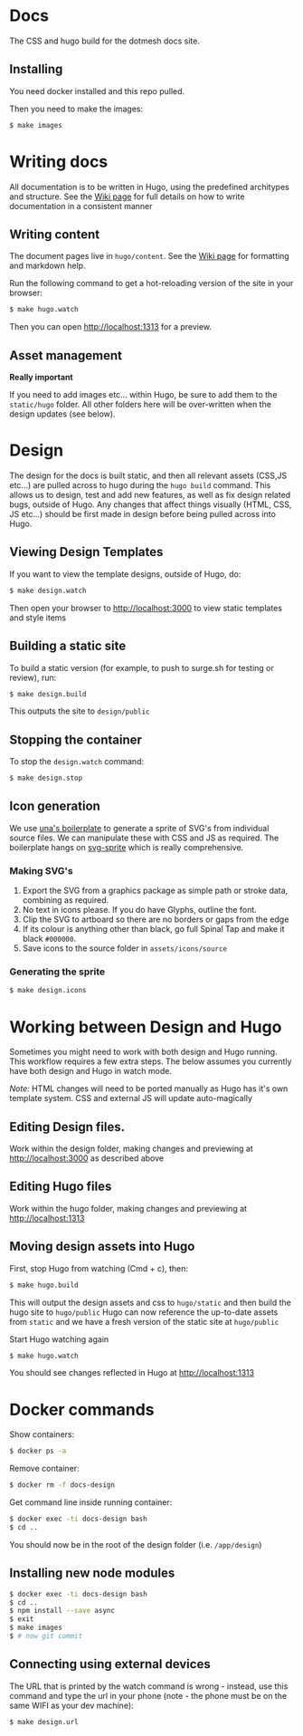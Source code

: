 # Docs

The CSS and hugo build for the dotmesh docs site.

## Installing

You need docker installed and this repo pulled.

Then you need to make the images:

```bash
$ make images
```

# Writing docs
All documentation is to be written in Hugo, using the predefined architypes and structure.
See the [Wiki page](https://github.com/dotmesh-io/docs/wiki) for full details on how to write documentation in a consistent manner


## Writing content

The document pages live in `hugo/content`. See the [Wiki page](https://github.com/dotmesh-io/docs/wiki) for formatting and markdown help.

Run the following command to get a hot-reloading version of the site in your browser:

```bash
$ make hugo.watch
```

Then you can open [http://localhost:1313](http://localhost:1313) for a preview.

## Asset management

**Really important**

If you need to add images etc... within Hugo, be sure to add them to the `static/hugo` folder.
All other folders here will be over-written when the design updates (see below).


# Design
The design for the docs is built static, and then all relevant assets (CSS,JS etc...) are pulled across to hugo during the `hugo build` command.
This allows us to design, test and add new features, as well as fix design related bugs, outside of Hugo.
Any changes that affect things visually (HTML, CSS, JS etc...) should be first made in design before being pulled across into Hugo.


## Viewing Design Templates

If you want to view the template designs, outside of Hugo, do:

```bash
$ make design.watch
```
Then open your browser to [http://localhost:3000](http://localhost:3000) to view static templates and style items


## Building a static site

To build a static version (for example, to push to surge.sh for testing or review), run:

```bash
$ make design.build
```

This outputs the site to `design/public`

## Stopping the container

To stop the `design.watch` command:

```bash
$ make design.stop
```

## Icon generation
We use [una's boilerplate](https://github.com/una/svg-icon-system-boilerplate) to generate a sprite of SVG's from individual source files. We can manipulate these with CSS and JS as required.
The boilerplate hangs on [svg-sprite](https://github.com/jkphl/svg-sprite) which is really comprehensive.

### Making SVG's

1. Export the SVG from a graphics package as simple path or stroke data, combining as required.
2. No text in icons please. If you do have Glyphs, outline the font.
3. Clip the SVG to artboard so there are no borders or gaps from the edge
4. If its colour is anything other than black, go full Spinal Tap and make it black `#000000`.
5. Save icons to the source folder in `assets/icons/source`

### Generating the sprite

```bash
$ make design.icons
```

# Working between Design and Hugo
Sometimes you might need to work with both design and Hugo running. This workflow requires a few extra steps.
The below assumes you currently have both design and Hugo in watch mode.

_Note:_ HTML changes will need to be ported manually as Hugo has it's own template system. CSS and external JS will update auto-magically

## Editing Design files.
Work within the design folder, making changes and previewing at [http://localhost:3000](http://localhost:3000) as described above

## Editing Hugo files
Work within the hugo folder, making changes and previewing at [http://localhost:1313](http://localhost:1313)

## Moving design assets into Hugo

First, stop Hugo from watching (Cmd + c), then:

```bash
$ make hugo.build
```

This will output the design assets and css to `hugo/static` and then build the hugo site to `hugo/public`
Hugo can now reference the up-to-date assets from `static` and we have a fresh version of the static site at `hugo/public`

Start Hugo watching again

```bash
$ make hugo.watch
```

You should see changes reflected in Hugo at [http://localhost:1313](http://localhost:1313)

# Docker commands

Show containers:

```bash
$ docker ps -a
```

Remove container:

```bash
$ docker rm -f docs-design
```

Get command line inside running container:

```bash
$ docker exec -ti docs-design bash
$ cd ..
```

You should now be in the root of the design folder (i.e. `/app/design`)

## Installing new node modules

```bash
$ docker exec -ti docs-design bash
$ cd ..
$ npm install --save async
$ exit
$ make images
$ # now git commit
```

## Connecting using external devices

The URL that is printed by the watch command is wrong - instead, use this command and type the url in your phone (note - the phone must be on the same WIFI as your dev machine):

```bash
$ make design.url
```

